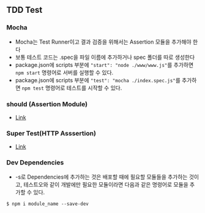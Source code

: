 ## TDD Test

### Mocha
- Mocha는 Test Runner이고 결과 검증을 위해서는 Assertion 모듈을 추가해야 한다
- 보통 테스트 코드는 .spec을 파일 이름에 추가하거나 spec 폴더를 따로 생성한다
- package.json에 scripts 부분에 `"start": "node ./www/www.js"`를 추가하면 `npm start` 명령어로 서버를 실행할 수 있다.
- package.json에 scripts 부분에 `"test": "mocha ./index.spec.js"`를 추가하면 `npm test` 명령어로 테스트를 시작할 수 있다.

### should (Assertion Module)
- [Link](https://github.com/shouldjs/should.js)

### Super Test(HTTP Asssertion)
- [Link](https://github.com/visionmedia/supertest)

### Dev Dependencies

- -s로 Dependencies에 추가하는 것은 배포할 때에 필요할 모듈들을 추가하는 것이고, 테스트오와 같이 개발에만 필요한 모듈이라면 다음과 같은 명령어로 모듈을 추가할 수 있다.

```
$ npm i module_name --save-dev
```
